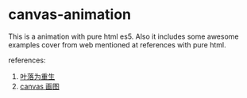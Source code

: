 # canvas-animation

This is a animation with pure html es5.
Also it includes some awesome examples cover from web mentioned at references with pure html.

references: 

1. [叶落为重生](http://www.cnblogs.com/hongru/archive/2010/12/12/1903704.html)
2. [canvas 画图](http://www.108js.com/example.html)
